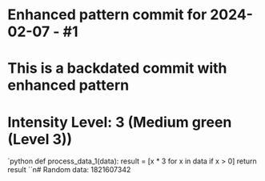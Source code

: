 ﻿# Enhanced pattern commit for 2024-02-07 - #1
# This is a backdated commit with enhanced pattern
# Intensity Level: 3 (Medium green (Level 3))
`python
def process_data_1(data):
    result = [x * 3 for x in data if x > 0]
    return result
``n# Random data: 1821607342


